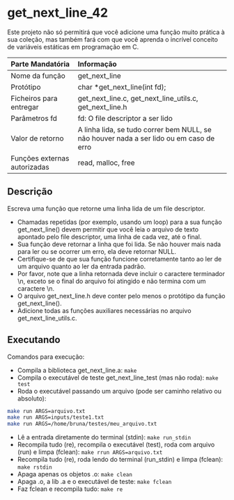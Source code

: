 # get_next_line_42
Este projeto não só permitirá que você adicione uma função muito prática à sua coleção, mas também fará com que você aprenda o incrível conceito de variáveis estáticas em programação em C.

|            Parte Mandatória     | Informação |
| :------------------------------ | :------------------------------------------------------------------------------------------- |
| Nome da função                  |   get_next_line                                                                              |
| Protótipo                       |  char *get_next_line(int fd);                                                                |
| Ficheiros para entregar         |  get_next_line.c, get_next_line_utils.c, get_next_line.h                                     |
| Parâmetros fd                   |  fd: O file descriptor a ser lido                                                                                         |
| Valor de retorno                |  A linha lida, se tudo correr bem NULL, se não houver nada a ser lido ou em caso de erro   |
| Funções externas autorizadas    |  read, malloc, free                                                                                         |

## Descrição
Escreva uma função que retorne uma linha lida de um file descriptor.
<ul>
  <li>Chamadas repetidas (por exemplo, usando um loop) para a sua função get_next_line() devem permitir que você leia o arquivo de texto apontado pelo file descriptor, uma linha de cada vez, até o final.</li>
  <li>Sua função deve retornar a linha que foi lida. Se não houver mais nada para ler ou se ocorrer um erro, ela deve retornar NULL.</li>
  <li>Certifique-se de que sua função funcione corretamente tanto ao ler de um arquivo quanto ao ler da entrada padrão.</li>
  <li>Por favor, note que a linha retornada deve incluir o caractere terminador \n, exceto se o final do arquivo foi atingido e não termina com um caractere \n.</li>
  <li>O arquivo get_next_line.h deve conter pelo menos o protótipo da função get_next_line().</li>
  <li>Adicione todas as funções auxiliares necessárias no arquivo get_next_line_utils.c.</li>
</ul>

## Executando
Comandos para execução:
- Compila a biblioteca get_next_line.a: `make`
- Compila o executável de teste get_next_line_test (mas não roda): `make test`
- Roda o executável passando um arquivo (pode ser caminho relativo ou absoluto):
```bash
make run ARGS=arquivo.txt
make run ARGS=inputs/teste1.txt
make run ARGS=/home/bruna/testes/meu_arquivo.txt
```
- Lê a entrada diretamente do terminal (stdin): `make run_stdin`
- Recompila tudo (re), recompila o executável (test), roda com arquivo (run) e limpa (fclean): `make rrun ARGS=arquivo.txt`
- Recompila tudo (re), roda lendo do terminal (run_stdin) e limpa (fclean): `make rstdin`
- Apaga apenas os objetos .o: `make clean`
- Apaga .o, a lib .a e o executável de teste: `make fclean`
- Faz fclean e recompila tudo: `make re`
